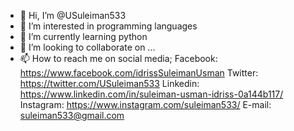 - 👋 Hi, I’m @USuleiman533
- 👀 I’m interested in programming languages
- 🌱 I’m currently learning python
- 💞️ I’m looking to collaborate on ...
- 📫 How to reach me on social media; 
      Facebook: https://www.facebook.com/idrissSuleimanUsman
      Twitter: https://twitter.com/USuleiman533
      Linkedin: https://www.linkedin.com/in/suleiman-usman-idriss-0a144b117/
      Instagram: https://www.instagram.com/suleiman533/
      E-mail: suleiman533@gmail.com
     

<!---
USuleiman533/USuleiman533 is a ✨ special ✨ repository because its `README.md` (this file) appears on your GitHub profile.
You can click the Preview link to take a look at your changes.
--->
